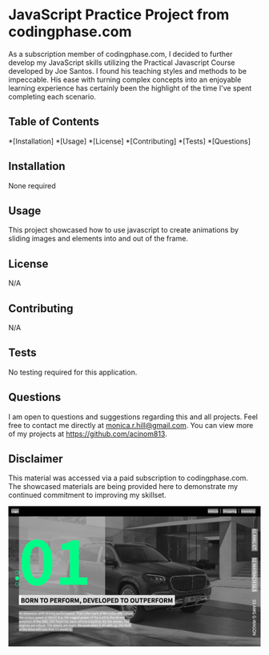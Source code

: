 
# JavaScript Practice Project from codingphase.com

As a subscription member of codingphase.com, I decided to further develop my JavaScript skills utilizing the Practical Javascript Course developed by Joe Santos. I found his teaching styles and methods to be impeccable. His ease with turning complex concepts into an enjoyable learning experience has certainly been the highlight of the time I've spent completing each scenario. 

## Table of Contents
*[Installation] 
*[Usage] 
*[License] 
*[Contributing] 
*[Tests] 
*[Questions] 

## Installation
None required

## Usage
This project showcased how to use javascript to create animations by sliding images and elements into and out of the frame. 

## License
N/A

## Contributing
N/A

## Tests
No testing required for this application.

## Questions
I am open to questions and suggestions regarding this and all projects. Feel free to contact me directly at monica.r.hill@gmail.com. You can view more of my projects at https://github.com/acinom813. 

## Disclaimer
This material was accessed via a paid subscription to codingphase.com. The showcased materials are being provided here to demonstrate my continued commitment to improving my skillset. 

![](images/project1.png)